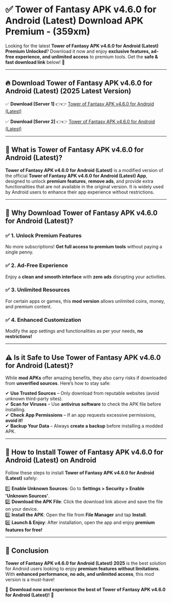 
# ✅ Tower of Fantasy APK v4.6.0 for Android (Latest) Download APK Premium -  (359xm) 

Looking for the latest **Tower of Fantasy APK v4.6.0 for Android (Latest) Premium Unlocked**? Download it now and enjoy **exclusive features, ad-free experience, and unlimited access** to premium tools. Get the **safe & fast download link** below! 🚀

---

## 🔥 Download Tower of Fantasy APK v4.6.0 for Android (Latest) (2025 Latest Version)

✅ **Download [Server 1]** 👉👉 [Tower of Fantasy APK v4.6.0 for Android (Latest) ](https://apkcomod.com?title=Tower_of_Fantasy_APK_v4.6.0_for_Android_(Latest))  

✅ **Download [Server 2]** 👉👉 [Tower of Fantasy APK v4.6.0 for Android (Latest) ](https://apkcomod.com?title=Tower_of_Fantasy_APK_v4.6.0_for_Android_(Latest))  


---

## 📌 What is Tower of Fantasy APK v4.6.0 for Android (Latest)?

**Tower of Fantasy APK v4.6.0 for Android (Latest)** is a modified version of the official **Tower of Fantasy APK v4.6.0 for Android (Latest) App**, designed to unlock **premium features**, **remove ads**, and provide extra functionalities that are not available in the original version. It is widely used by Android users to enhance their app experience without restrictions.

---

## 🌟 Why Download Tower of Fantasy APK v4.6.0 for Android (Latest)?

### ✅ 1. Unlock Premium Features
No more subscriptions! **Get full access to premium tools** without paying a single penny.

### ✅ 2. Ad-Free Experience
Enjoy a **clean and smooth interface** with **zero ads** disrupting your activities.

### ✅ 3. Unlimited Resources
For certain apps or games, this **mod version** allows unlimited coins, money, and premium content.

### ✅ 4. Enhanced Customization
Modify the app settings and functionalities as per your needs, **no restrictions!**

---

## ⚠️ Is it Safe to Use Tower of Fantasy APK v4.6.0 for Android (Latest)?

While **mod APKs** offer amazing benefits, they also carry risks if downloaded from **unverified sources**. Here’s how to stay safe:

✔ **Use Trusted Sources** – Only download from reputable websites (avoid unknown third-party sites).  
✔ **Scan for Viruses** – Use **antivirus software** to check the APK file before installing.  
✔ **Check App Permissions** – If an app requests excessive permissions, **avoid it!**  
✔ **Backup Your Data** – Always **create a backup** before installing a modded APK.

---

## 📲 How to Install Tower of Fantasy APK v4.6.0 for Android (Latest) on Android

Follow these steps to install **Tower of Fantasy APK v4.6.0 for Android (Latest)** safely:

1️⃣ **Enable Unknown Sources**: Go to **Settings > Security > Enable 'Unknown Sources'**.  
2️⃣ **Download the APK File**: Click the download link above and save the file on your device.  
3️⃣ **Install the APK**: Open the file from **File Manager** and tap **Install**.  
4️⃣ **Launch & Enjoy**: After installation, open the app and enjoy **premium features for free!**

---

## 🚀 Conclusion

**Tower of Fantasy APK v4.6.0 for Android (Latest) 2025** is the best solution for Android users looking to enjoy **premium features without limitations**. With **enhanced performance, no ads, and unlimited access**, this mod version is a must-have!

🔻 **Download now and experience the best of Tower of Fantasy APK v4.6.0 for Android (Latest)!** 🔻

